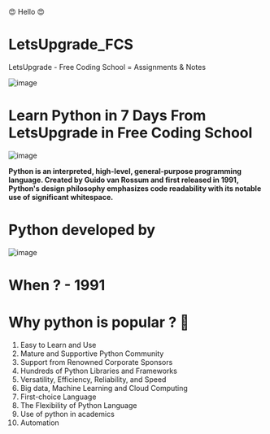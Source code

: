 😍 Hello 😍

# LetsUpgrade_FCS

LetsUpgrade - Free Coding School = Assignments & Notes

![image](https://user-images.githubusercontent.com/47782249/83509961-df5d7280-a4e9-11ea-8a47-1a10f584dfab.png)

# Learn Python in 7 Days From LetsUpgrade in Free Coding School

![image](https://user-images.githubusercontent.com/47782249/83510064-03b94f00-a4ea-11ea-895a-7d1626d79dff.png)

**Python is an interpreted, high-level, general-purpose programming language. Created by Guido van Rossum and first released in 1991, Python's design philosophy emphasizes code readability with its notable use of significant whitespace.**


# Python developed by  
![image](https://user-images.githubusercontent.com/47782249/83510218-467b2700-a4ea-11ea-9365-7cec08160d63.png)

# When ? - 1991

# **Why python is popular ?** 🌟

1) Easy to Learn and Use
2) Mature and Supportive Python Community
3) Support from Renowned Corporate Sponsors
4) Hundreds of Python Libraries and Frameworks
5) Versatility, Efficiency, Reliability, and Speed
6) Big data, Machine Learning and Cloud Computing
7) First-choice Language
8) The Flexibility of Python Language
9) Use of python in academics
10) Automation 



